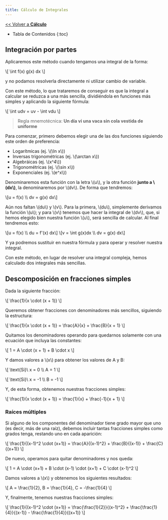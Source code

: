 ```yaml
---
title: Cálculo de Integrales
---
```


[&lt;&lt; Volver a **Cálculo**](../calc.md)

* Tabla de Contenidos
{:toc}

## Integración por partes

Aplicaremos este método cuando tengamos una integral de la forma:

\\[
  \int f(x) g(x) dx
\\]

y no podamos resolverla directamente ni utilizar cambio de variable.

Con este método, lo que trataremos de conseguir es que la integral a calcular se reduzca a una más sencilla, dividiéndola en funciones más simples y aplicando la siguiente fórmula:

\\[
  \int udv = uv - \int vdu
\\]

> Regla mnemotécnica: **Un día vi una vaca sin cola vestida de uniforme**

Para comenzar, primero debemos elegir una de las dos funciones siguiendo este orden de preferencia:

* Logarítmicas (ej. \\(\ln x\\))
* Inversas trigonométricas (ej. \\(\arctan x\\))
* Algebráicas (ej. \\(x^4\\))
* Trigonométricas (ej. \\(\sin x\\))
* Exponenciales (ej. \\(e^x\\))

Denominaremos esta función con la letra \\(u\\), y la otra función **junto a \\(dx\\)**, la denominaremos por \\(dv\\). De forma que tendremos:

\\[u = f(x) \\\\ dv = g(x) dx\\]

Aún nos faltan \\(du\\) y \\(v\\). Para la primera, \\(du\\), simplemente derivamos la función \\(u\\); y para \\(v\\) tenemos que hacer la integral de \\(dv\\), que, si hemos elegido bien nuestra función \\(u\\), será sencilla de calcular. Al final tendremos esto:

\\[u = f(x) \\\\ du = f'(x) dx\\]
\\[v = \int g(x)dx \\\\ dv = g(x) dx\\]

Y ya podremos sustituir en nuestra fórmula y para operar y resolver nuestra integral.

Con este método, en lugar de resolver una integral compleja, hemos calculado dos integrales más sencillas.

## Descomposición en fracciones simples

Dada la siguiente fracción:

\\[ \frac{1}{x \cdot (x + 1)} \\]

Queremos obtener fracciones con denominadores más sencillos, siguiendo la estructura:

\\[ \frac{1}{x \cdot (x + 1)} = \frac{A}{x} + \frac{B}{x + 1} \\]

Quitamos los denominadores operando para quedarnos solamente con una ecuación que incluya las constantes:

\\[ 1 = A \cdot (x + 1) + B \cdot x \\]

Y damos valores a \\(x\\) para obtener los valores de A y B:

\\[ \text{Si}\ x = 0 \\\\ A = 1 \\]

\\[ \text{Si}\ x = -1 \\\\ B = -1 \\]

Y, de esta forma, obtenemos nuestras fracciones simples:

\\[ \frac{1}{x \cdot (x + 1)} = \frac{1}{x} + \frac{-1}{x + 1} \\]

### Raíces múltiples

Si alguno de los componentes del denominador tiene grado mayor que uno (es decir, más de una raíz), debemos incluir tantas fracciones simples como grados tenga, restando uno en cada aparición:

\\[
  \frac{1}{(x-1)^2 \cdot (x+1)} =
    \frac{A}{(x-1)^2} +
    \frac{B}{(x-1)} +
    \frac{C}{(x+1)}
\\]

De nuevo, operamos para quitar denominadores y nos queda:

\\[ 1 = A \cdot (x+1) + B \cdot (x-1) \cdot (x+1) + C \cdot (x-1)^2 \\]

Damos valores a \\(x\\) y obtenemos los siguientes resultados:

\\[ A = \frac{1}{2}, B = \frac{1}{4}, C = -\frac{1}{4} \\]

Y, finalmente, tenemos nuestras fracciones simples:

\\[
  \frac{1}{(x-1)^2 \cdot (x+1)} =
    \frac{\frac{1}{2}}{(x-1)^2} +
    \frac{\frac{1}{4}}{(x-1)} -
    \frac{\frac{1}{4}}{(x+1)}
\\]
